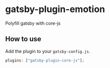 # gatsby-plugin-emotion

Polyfill gatsby with core-js

## How to use

Add the plugin to your `gatsby-config.js`.

```js
plugins: ["gatsby-plugin-core-js"];
```

